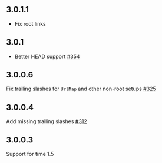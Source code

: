 ## 3.0.1.1

* Fix root links

## 3.0.1

* Better HEAD support [#354](https://github.com/yesodweb/wai/issues/354)

## 3.0.0.6

Fix trailing slashes for `UrlMap` and other non-root setups [#325](https://github.com/yesodweb/wai/issues/325)

## 3.0.0.4

Add missing trailing slashes [#312](https://github.com/yesodweb/wai/issues/312)

## 3.0.0.3

Support for time 1.5
